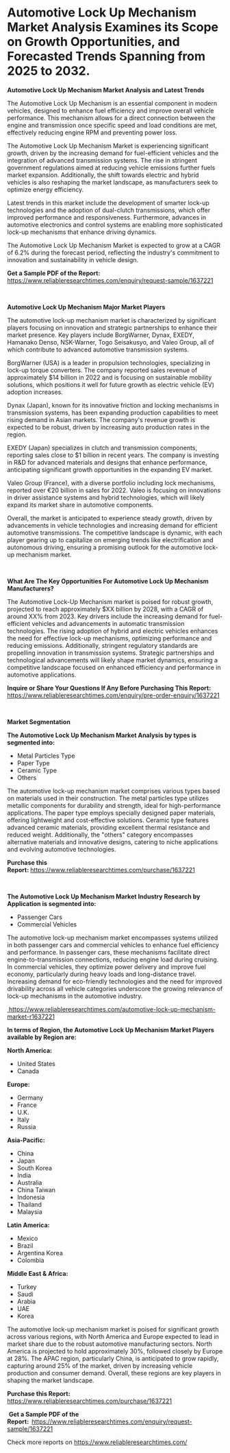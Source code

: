<p><h1>Automotive Lock Up Mechanism Market Analysis Examines its Scope on Growth Opportunities, and Forecasted Trends Spanning from 2025 to 2032.</h1></p><p><strong>Automotive Lock Up Mechanism Market Analysis and Latest Trends</strong></p>
<p><p>The Automotive Lock Up Mechanism is an essential component in modern vehicles, designed to enhance fuel efficiency and improve overall vehicle performance. This mechanism allows for a direct connection between the engine and transmission once specific speed and load conditions are met, effectively reducing engine RPM and preventing power loss. </p><p>The Automotive Lock Up Mechanism Market is experiencing significant growth, driven by the increasing demand for fuel-efficient vehicles and the integration of advanced transmission systems. The rise in stringent government regulations aimed at reducing vehicle emissions further fuels market expansion. Additionally, the shift towards electric and hybrid vehicles is also reshaping the market landscape, as manufacturers seek to optimize energy efficiency.</p><p>Latest trends in this market include the development of smarter lock-up technologies and the adoption of dual-clutch transmissions, which offer improved performance and responsiveness. Furthermore, advances in automotive electronics and control systems are enabling more sophisticated lock-up mechanisms that enhance driving dynamics.</p><p>The Automotive Lock Up Mechanism Market is expected to grow at a CAGR of 6.2% during the forecast period, reflecting the industry's commitment to innovation and sustainability in vehicle design.</p></p>
<p><strong>Get a Sample PDF of the Report:&nbsp;</strong> <a href="https://www.reliableresearchtimes.com/enquiry/request-sample/1637221?utm_campaign=3363&utm_medium=2&utm_source=Github&utm_content=ia&utm_term=23032025&utm_id=automotive-lock-up-mechanism">https://www.reliableresearchtimes.com/enquiry/request-sample/1637221</a></p>
<p>&nbsp;</p>
<p><strong>Automotive Lock Up Mechanism Major Market Players</strong></p>
<p><p>The automotive lock-up mechanism market is characterized by significant players focusing on innovation and strategic partnerships to enhance their market presence. Key players include BorgWarner, Dynax, EXEDY, Hamanako Denso, NSK-Warner, Togo Seisakusyo, and Valeo Group, all of which contribute to advanced automotive transmission systems.</p><p>BorgWarner (USA) is a leader in propulsion technologies, specializing in lock-up torque converters. The company reported sales revenue of approximately $14 billion in 2022 and is focusing on sustainable mobility solutions, which positions it well for future growth as electric vehicle (EV) adoption increases.</p><p>Dynax (Japan), known for its innovative friction and locking mechanisms in transmission systems, has been expanding production capabilities to meet rising demand in Asian markets. The company's revenue growth is expected to be robust, driven by increasing auto production rates in the region.</p><p>EXEDY (Japan) specializes in clutch and transmission components, reporting sales close to $1 billion in recent years. The company is investing in R&D for advanced materials and designs that enhance performance, anticipating significant growth opportunities in the expanding EV market.</p><p>Valeo Group (France), with a diverse portfolio including lock mechanisms, reported over €20 billion in sales for 2022. Valeo is focusing on innovations in driver assistance systems and hybrid technologies, which will likely expand its market share in automotive components.</p><p>Overall, the market is anticipated to experience steady growth, driven by advancements in vehicle technologies and increasing demand for efficient automotive transmissions. The competitive landscape is dynamic, with each player gearing up to capitalize on emerging trends like electrification and autonomous driving, ensuring a promising outlook for the automotive lock-up mechanism market.</p></p>
<p>&nbsp;</p>
<p><strong>What Are The Key Opportunities For Automotive Lock Up Mechanism Manufacturers?</strong></p>
<p><p>The Automotive Lock-Up Mechanism market is poised for robust growth, projected to reach approximately $XX billion by 2028, with a CAGR of around XX% from 2023. Key drivers include the increasing demand for fuel-efficient vehicles and advancements in automatic transmission technologies. The rising adoption of hybrid and electric vehicles enhances the need for effective lock-up mechanisms, optimizing performance and reducing emissions. Additionally, stringent regulatory standards are propelling innovation in transmission systems. Strategic partnerships and technological advancements will likely shape market dynamics, ensuring a competitive landscape focused on enhanced efficiency and performance in automotive applications.</p></p>
<p><strong>Inquire or Share Your Questions If Any Before Purchasing This Report:</strong> <a href="https://www.reliableresearchtimes.com/enquiry/pre-order-enquiry/1637221?utm_campaign=3363&utm_medium=2&utm_source=Github&utm_content=ia&utm_term=23032025&utm_id=automotive-lock-up-mechanism">https://www.reliableresearchtimes.com/enquiry/pre-order-enquiry/1637221</a></p>
<p>&nbsp;</p>
<p><strong>Market Segmentation</strong></p>
<p><strong>The Automotive Lock Up Mechanism Market Analysis by types is segmented into:</strong></p>
<p><ul><li>Metal Particles Type</li><li>Paper Type</li><li>Ceramic Type</li><li>Others</li></ul></p>
<p><p>The automotive lock-up mechanism market comprises various types based on materials used in their construction. The metal particles type utilizes metallic components for durability and strength, ideal for high-performance applications. The paper type employs specially designed paper materials, offering lightweight and cost-effective solutions. Ceramic type features advanced ceramic materials, providing excellent thermal resistance and reduced weight. Additionally, the "others" category encompasses alternative materials and innovative designs, catering to niche applications and evolving automotive technologies.</p></p>
<p><strong>Purchase this Report:&nbsp;</strong><a href="https://www.reliableresearchtimes.com/purchase/1637221?utm_campaign=3363&utm_medium=2&utm_source=Github&utm_content=ia&utm_term=23032025&utm_id=automotive-lock-up-mechanism">https://www.reliableresearchtimes.com/purchase/1637221</a></p>
<p>&nbsp;</p>
<p><strong>The Automotive Lock Up Mechanism Market Industry Research by Application is segmented into:</strong></p>
<p><ul><li>Passenger Cars</li><li>Commercial Vehicles</li></ul></p>
<p><p>The automotive lock-up mechanism market encompasses systems utilized in both passenger cars and commercial vehicles to enhance fuel efficiency and performance. In passenger cars, these mechanisms facilitate direct engine-to-transmission connections, reducing engine load during cruising. In commercial vehicles, they optimize power delivery and improve fuel economy, particularly during heavy loads and long-distance travel. Increasing demand for eco-friendly technologies and the need for improved drivability across all vehicle categories underscore the growing relevance of lock-up mechanisms in the automotive industry.</p></p>
<p><a href="https://www.reliableresearchtimes.com/automotive-lock-up-mechanism-market-r1637221?utm_campaign=3363&utm_medium=2&utm_source=Github&utm_content=ia&utm_term=23032025&utm_id=automotive-lock-up-mechanism">&nbsp;https://www.reliableresearchtimes.com/automotive-lock-up-mechanism-market-r1637221</a></p>
<p><strong>In terms of Region, the Automotive Lock Up Mechanism Market Players available by Region are:</strong></p>
<p>
    <p> <strong> North America: </strong>
        <ul>
            <li>United States</li>
            <li>Canada</li>
        </ul>
        </p> 
    <p> <strong> Europe: </strong>
        <ul>
            <li>Germany</li>
            <li>France</li>
            <li>U.K.</li>
            <li>Italy</li>
            <li>Russia</li>
        </ul>
        </p> 
    <p> <strong> Asia-Pacific: </strong>
        <ul>
            <li>China</li>
            <li>Japan</li>
            <li>South Korea</li>
            <li>India</li>
            <li>Australia</li>
            <li>China Taiwan</li>
            <li>Indonesia</li>
            <li>Thailand</li>
            <li>Malaysia</li>
        </ul>
        </p> 
    <p> <strong> Latin America: </strong>
        <ul>
            <li>Mexico</li>
            <li>Brazil</li>
            <li>Argentina Korea</li>
            <li>Colombia</li>
        </ul>
        </p> 
    <p> <strong> Middle East & Africa: </strong>
        <ul>
            <li>Turkey</li>
            <li>Saudi</li>
            <li>Arabia</li>
            <li>UAE</li>
            <li>Korea</li>
        </ul>
    </p>
    </p>
<p><p>The automotive lock-up mechanism market is poised for significant growth across various regions, with North America and Europe expected to lead in market share due to the robust automotive manufacturing sectors. North America is projected to hold approximately 30%, followed closely by Europe at 28%. The APAC region, particularly China, is anticipated to grow rapidly, capturing around 25% of the market, driven by increasing vehicle production and consumer demand. Overall, these regions are key players in shaping the market landscape.</p></p>
<p><strong>Purchase this Report: </strong><a href="https://www.reliableresearchtimes.com/purchase/1637221?utm_campaign=3363&utm_medium=2&utm_source=Github&utm_content=ia&utm_term=23032025&utm_id=automotive-lock-up-mechanism">https://www.reliableresearchtimes.com/purchase/1637221</a></p>
<p>&nbsp;<strong>Get a Sample PDF of the Report:&nbsp;&nbsp;</strong><a href="https://www.reliableresearchtimes.com/enquiry/request-sample/1637221?utm_campaign=3363&utm_medium=2&utm_source=Github&utm_content=ia&utm_term=23032025&utm_id=automotive-lock-up-mechanism">https://www.reliableresearchtimes.com/enquiry/request-sample/1637221</a></p>
<p><strong></strong></p>
<p>Check more reports on <a href="https://www.reliableresearchtimes.com/?utm_campaign=3363&utm_medium=2&utm_source=Github&utm_content=ia&utm_term=23032025&utm_id=automotive-lock-up-mechanism">https://www.reliableresearchtimes.com/</a></p>
